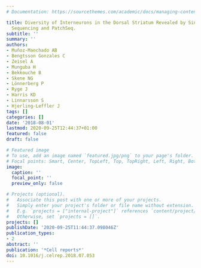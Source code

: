 ```yaml
---
# Documentation: https://sourcethemes.com/academic/docs/managing-content/

title: Diversity of Interneurons in the Dorsal Striatum Revealed by Single-Cell RNA
  Sequencing and PatchSeq.
subtitle: ''
summary: ''
authors:
- Muñoz-Manchado AB
- Bengtsson Gonzales C
- Zeisel A
- Munguba H
- Bekkouche B
- Skene NG
- Lönnerberg P
- Ryge J
- Harris KD
- Linnarsson S
- Hjerling-Leffler J
tags: []
categories: []
date: '2018-08-01'
lastmod: 2020-09-25T12:44:37+01:00
featured: false
draft: false

# Featured image
# To use, add an image named `featured.jpg/png` to your page's folder.
# Focal points: Smart, Center, TopLeft, Top, TopRight, Left, Right, BottomLeft, Bottom, BottomRight.
image:
  caption: ''
  focal_point: ''
  preview_only: false

# Projects (optional).
#   Associate this post with one or more of your projects.
#   Simply enter your project's folder or file name without extension.
#   E.g. `projects = ["internal-project"]` references `content/project/deep-learning/index.md`.
#   Otherwise, set `projects = []`.
projects: []
publishDate: '2020-09-25T11:44:37.098046Z'
publication_types:
- 2
abstract: ''
publication: '*Cell reports*'
doi: 10.1016/j.celrep.2018.07.053
---
```

